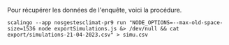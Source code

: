 Pour récupérer les données de l'enquête, voici la procédure.

```
scalingo --app nosgestesclimat-pr9 run "NODE_OPTIONS=--max-old-space-size=1536 node exportSimulations.js &> /dev/null && cat export/simulations-21-04-2023.csv" > simu.csv
```

